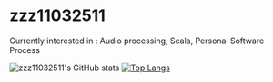 # zzz11032511
Currently interested in : Audio processing, Scala, Personal Software Process
<br>

![zzz11032511's GitHub stats](https://github-readme-stats.vercel.app/api?username=zzz11032511)
[![Top Langs](https://github-readme-stats.vercel.app/api/top-langs/?username=zzz11032511&layout=donut)](https://github.com/anuraghazra/github-readme-stats)
